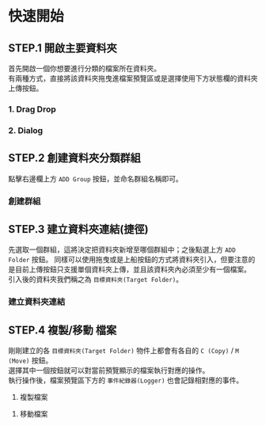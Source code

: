 # 快速開始

## STEP.1 開啟主要資料夾
首先開啟一個你想要進行分類的檔案所在資料夾。  
有兩種方式，直接將該資料夾拖曳進檔案預覽區或是選擇使用下方狀態欄的資料夾上傳按鈕。
### 1. Drag Drop
<Expandbtn imgsrc="https://i.imgur.com/zl2gvYB.gif"/>


### 2. Dialog
<Expandbtn imgsrc="https://i.imgur.com/wGaNdea.gif"/>


## STEP.2 創建資料夾分類群組
點擊右邊欄上方 `ADD Group` 按鈕，並命名群組名稱即可。
### 創建群組
<Expandbtn imgsrc="https://i.imgur.com/0tmAB4l.gif"/>


## STEP.3 建立資料夾連結(捷徑)
先選取一個群組，這將決定把資料夾新增至哪個群組中；之後點選上方 `ADD Folder` 按鈕。
同樣可以使用拖曳或是上船按鈕的方式將資料夾引入，但要注意的是目前上傳按鈕只支援單個資料夾上傳，並且該資料夾內必須至少有一個檔案。
引入後的資料夾我們稱之為 `目標資料夾(Target Folder)`。
### 建立資料夾連結
<Expandbtn imgsrc="https://i.imgur.com/UiVDvXE.gif"/>


## STEP.4 複製/移動 檔案
剛剛建立的各 `目標資料夾(Target Folder)` 物件上都會有各自的 `C (Copy)` / `M (Move)` 按鈕。  
選擇其中一個按鈕就可以對當前預覽顯示的檔案執行對應的操作。  
執行操作後，檔案預覽區下方的 `事件紀錄器(Logger)` 也會記錄相對應的事件。

1. 複製檔案
<Expandbtn imgsrc="https://i.imgur.com/KR1bi4x.gif"/>

1. 移動檔案
<Expandbtn imgsrc="https://i.imgur.com/hsJnsay.gif"/>